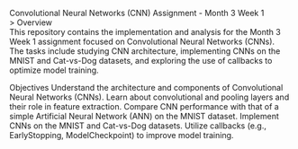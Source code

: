 Convolutional Neural Networks (CNN) Assignment - Month 3 Week 1<br>>
Overview<br>
This repository contains the implementation and analysis for the Month 3 Week 1 assignment focused on Convolutional Neural Networks (CNNs).<br> The tasks include studying CNN architecture, implementing CNNs on the MNIST and Cat-vs-Dog datasets, and exploring the use of callbacks to optimize model training.

Objectives
Understand the architecture and components of Convolutional Neural Networks (CNNs).
Learn about convolutional and pooling layers and their role in feature extraction.
Compare CNN performance with that of a simple Artificial Neural Network (ANN) on the MNIST dataset.
Implement CNNs on the MNIST and Cat-vs-Dog datasets.
Utilize callbacks (e.g., EarlyStopping, ModelCheckpoint) to improve model training.
